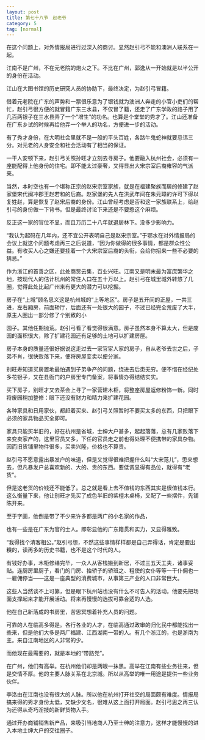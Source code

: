```yaml
---
layout: post
title: 第七十八节　赵老爷
category: 5
tag: [normal]
---
```


在这个问题上，对外情报局进行过深入的商讨。显然赵引弓不能和澳洲人联系在一起。

江南不是广州，不在元老院的炮火之下。不比在广州，郭逸从一开始就是以半公开的身份在活动。

江山在大图书馆的历史研究人员的协助下，最终决定，为赵引弓冒籍。

借着元老院在广东的声势和一票很乐意为了银钱就为澳洲人奔走的小官小吏们的帮忙，赵引弓很方便的就冒籍广东三水县，不仅冒了籍，还走了广东学政的路子用了几百两银子在三水县弄了一个“增生”的功名。也算是个堂堂的秀才了。江山还准备在广东乡试的时候再给他弄一个举人的功名，方便进一步的活动。

有了秀才身份，在大明社会里就不是一般的平头百姓，各路牛鬼蛇神就要忌讳三分。对元老的人身安全和社会活动有了相当的保证。

一干人安顿下来，赵引弓关照孙旺才立刻去寻房子。他要融入杭州社会，必须有一座能配得上他身份的住宅。即不能太过豪奢，又得显出大宋宗室后裔雍容的气派来。

当然，本时空也有一个堪称正宗的赵宋宗室家族，就是在福建聚族而居的修建了赵家堡宋代闽冲郡王赵若和的后裔。赵家堡的先人在洪武年间在朱元璋的许可下得以复姓赵，算是恢复了赵宋后裔的身份。江山曾经考虑是否和这一家族联系上，给赵引弓的身份做一下背书。但是最终讨论下来还是不要惹这个麻烦。

反正这一家的官位不显，而且万历二十八年就退居林下。没多少影响力。

“我认为起码在几年内，还不宜公开表明自己是赵宋宗室。”于鄂水在对外情报局的会议上就这个问题考虑再三之后说道，“因为你做得的很多事情，都是群众性公益。有收买人心之嫌还要挂着一个大宋宗室后裔的头衔，会给你招来一些不必要的猜忌。”

作为浙江的首善之区，此处商贾云集，百业兴旺。江南又是明末最为富庶繁华之地，按现代人的估计杭州的常住人口在五十万以上。赵引弓在城里城外转悠了几圈，觉得此处比起广州来有更大的潜力可以挖掘。

房子在“上城”顾名思义这是杭州城的“上等地区”。房子是五开间的正屋，一共三进，左右厢房，前面轿厅，后面还有一处很大的园子，不过已经完全荒废了大半，原主人圈出一部分修了个别致的小

园子。其他任期抛荒。赵引弓看了看觉得很满意。房子虽然本身不算太大，但是废园的面积很大，除了扩建花园还有足够的土地可以扩建房屋。

房子本身的质量还很好据说这走过去一家官宦人家的房子，自从老爷去世之后，子弟不肖，很快败落下来，便将房屋变卖以便分家。

别旺寿知道买房置地最怕遇到子弟争产的问题，绕进去后患无穷。便不惜在经纪处多花银子，又在县衙门的户房里专门备案，将事情办得结结实实。

买下房子，别旺才又去茶会上寻了一家营建木柜，将整座房屋返修粉饰一新。同时将废园稍加整修：眼下还没有财力和精力来扩建花园。

各种家具和日用家伙，都赶着买来、赵引弓关照暂时不要买太多的东西，只把眼下必须的家具物品买全即可。

家具只能买半旧的，好在杭州是省城，士绅大户甚多，起起落落，总有几家败落下来变卖家产的，这里官员又多，下任的官员走之前也得处理不便携带的家具杂物。因而旧货铺里物件很多，买卖兴隆，价格也不算贵。

赵引弓不愿意露出暴发户的味道，但是又觉得很难把握什么叫“大宋范儿”，思来想去，但凡暴发户总喜欢新的、大的、贵的东西。要低调显得有品位，就得有“老货”。

但是这老货的价钱还不能低了。总之就是看上去不值钱的东西其实是很值钱本行。这么衡量下来，他让别旺才先买了成色半旧的紫檀木桌椅，又配了一些摆件，先铺陈开来。

至于字画，他倒是带了不少来许多都是两广的小名家的作品，

也有一些是在广东为官的士人。即彰显他的广东籍贯和实力，又显得雅致。

“我得找个清客相公。”赵引弓想，不然这些事情样样都是自己弄得话，肯定是要出糗的，读再多的历史书籍，也不是这个时代的人。

有钱好办事，木柜修缮完毕，一众人从客栈搬到新居，不过三五天工夫，诸事妥贴。连厨房里厨子，看门的门房、抬轿子的轿班之、粗使的女仆等等一干仆佣也一一雇佣停当――这是一座典型的消费城市，从事第三产业的人口非常巨大。

这些人当然谈不上可靠，但是眼下杭州站也没有什么不可告人的活动。他要先把场面支撑起来才能开展活动。将来再慢慢的选拔可靠合适的人选。

他在自己新落成的书房里，苦思冥想着补充人员的问题。

可靠的人在临高多得是。各行各业的人才，在临高通过政审的归化民中都能找出一些来，但是他们大多是两广福建、江西湖南一带的人。有几个浙江的，也是浙南为主。来自江南地区的人非常的少。

而他现在最需要的，就是本地的“带路党”。

在广州，他们有高举。在杭州他们却是两眼一抹黑。高举在江南有些业务往来，但是交情不厚。他的主要人脉关系在北京城。所以从高举的唯一用途是提供一些业务伙伴。

李洛由在江南也没有很大的人脉。所以他在杭州打开社交的局面颇有难度。情报局搞来得的秀才身份太低，又缺少文名，很难从这上面打开局面。赵引弓思之再三认为还得从奇巧淫技的新鲜货物入手。

通过开办商铺销售新产品，来吸引当地商人乃至士绅的注意力，这样才能慢慢的进入本地士绅大户的交往圈子。